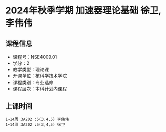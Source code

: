 # 2024年秋季学期 加速器理论基础 徐卫, 李伟伟






## 课程信息

- 课程号：NSE4009.01
- 学分：2
- 教学类型：理论课
- 开课单位：核科学技术学院
- 课程类别：专业选修
- 课程层次：本科计划内课程

## 上课时间

```
1~14周 3A202 :5(3,4,5) 李伟伟
1~14周 3A202 :5(3,4,5) 徐卫
```

